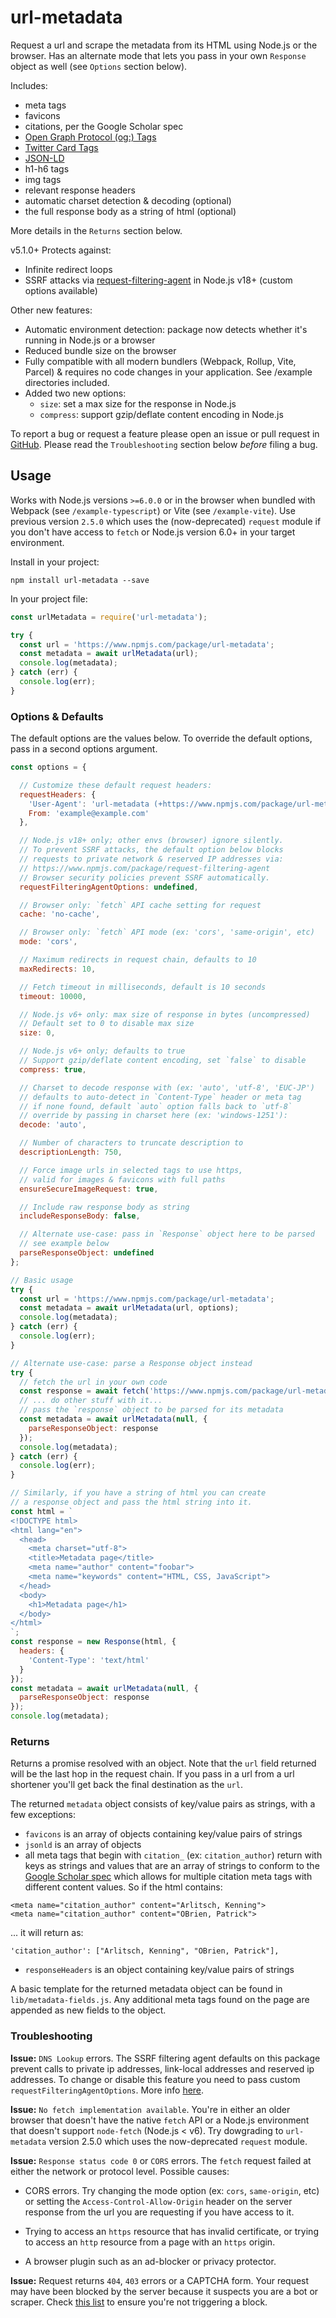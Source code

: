 # url-metadata

Request a url and scrape the metadata from its HTML using Node.js or the browser. Has an alternate mode that lets you pass in your own `Response` object as well (see `Options` section below).

Includes:

- meta tags
- favicons
- citations, per the Google Scholar spec
- [Open Graph Protocol (og:) Tags](http://ogp.me/)
- [Twitter Card Tags](https://developer.twitter.com/en/docs/twitter-for-websites/cards/overview/markup)
- [JSON-LD](https://moz.com/blog/json-ld-for-beginners)
- h1-h6 tags
- img tags
- relevant response headers
- automatic charset detection & decoding (optional)
- the full response body as a string of html (optional)

More details in the `Returns` section below.

v5.1.0+ Protects against:
- Infinite redirect loops
- SSRF attacks via [request-filtering-agent](https://www.npmjs.com/package/request-filtering-agent) in Node.js v18+ (custom options available)

Other new features:
- Automatic environment detection: package now detects whether it's running in Node.js or a browser
- Reduced bundle size on the browser
- Fully compatible with all modern bundlers (Webpack, Rollup, Vite, Parcel) & requires no code changes in your application. See /example directories included.
- Added two new options:
  - `size`: set a max size for the response in Node.js
  - `compress`: support gzip/deflate content encoding in Node.js

To report a bug or request a feature please open an issue or pull request in [GitHub](https://github.com/laurengarcia/url-metadata). Please read the `Troubleshooting` section below *before* filing a bug.


## Usage
Works with Node.js versions `>=6.0.0` or in the browser when bundled with Webpack (see `/example-typescript`) or Vite (see `/example-vite`). Use previous version `2.5.0` which uses the (now-deprecated) `request` module if you don't have access to `fetch` or Node.js version 6.0+ in your target environment.

Install in your project:
```
npm install url-metadata --save
```

In your project file:
```javascript
const urlMetadata = require('url-metadata');

try {
  const url = 'https://www.npmjs.com/package/url-metadata';
  const metadata = await urlMetadata(url);
  console.log(metadata);
} catch (err) {
  console.log(err);
}
```

### Options & Defaults
The default options are the values below. To override the default options, pass in a second options argument.
```javascript
const options = {

  // Customize these default request headers:
  requestHeaders: {
    'User-Agent': 'url-metadata (+https://www.npmjs.com/package/url-metadata)',
    From: 'example@example.com'
  },

  // Node.js v18+ only; other envs (browser) ignore silently.
  // To prevent SSRF attacks, the default option below blocks
  // requests to private network & reserved IP addresses via:
  // https://www.npmjs.com/package/request-filtering-agent
  // Browser security policies prevent SSRF automatically.
  requestFilteringAgentOptions: undefined,

  // Browser only: `fetch` API cache setting for request
  cache: 'no-cache',

  // Browser only: `fetch` API mode (ex: 'cors', 'same-origin', etc)
  mode: 'cors',

  // Maximum redirects in request chain, defaults to 10
  maxRedirects: 10,

  // Fetch timeout in milliseconds, default is 10 seconds
  timeout: 10000,

  // Node.js v6+ only: max size of response in bytes (uncompressed)
  // Default set to 0 to disable max size
  size: 0,

  // Node.js v6+ only; defaults to true
  // Support gzip/deflate content encoding, set `false` to disable
  compress: true,

  // Charset to decode response with (ex: 'auto', 'utf-8', 'EUC-JP')
  // defaults to auto-detect in `Content-Type` header or meta tag
  // if none found, default `auto` option falls back to `utf-8`
  // override by passing in charset here (ex: 'windows-1251'):
  decode: 'auto',

  // Number of characters to truncate description to
  descriptionLength: 750,

  // Force image urls in selected tags to use https,
  // valid for images & favicons with full paths
  ensureSecureImageRequest: true,

  // Include raw response body as string
  includeResponseBody: false,

  // Alternate use-case: pass in `Response` object here to be parsed
  // see example below
  parseResponseObject: undefined
};

// Basic usage
try {
  const url = 'https://www.npmjs.com/package/url-metadata';
  const metadata = await urlMetadata(url, options);
  console.log(metadata);
} catch (err) {
  console.log(err);
}

// Alternate use-case: parse a Response object instead
try {
  // fetch the url in your own code
  const response = await fetch('https://www.npmjs.com/package/url-metadata');
  // ... do other stuff with it...
  // pass the `response` object to be parsed for its metadata
  const metadata = await urlMetadata(null, {
    parseResponseObject: response
  });
  console.log(metadata);
} catch (err) {
  console.log(err);
}

// Similarly, if you have a string of html you can create
// a response object and pass the html string into it.
const html = `
<!DOCTYPE html>
<html lang="en">
  <head>
    <meta charset="utf-8">
    <title>Metadata page</title>
    <meta name="author" content="foobar">
    <meta name="keywords" content="HTML, CSS, JavaScript">
  </head>
  <body>
    <h1>Metadata page</h1>
  </body>
</html>
`;
const response = new Response(html, {
  headers: {
    'Content-Type': 'text/html'
  }
});
const metadata = await urlMetadata(null, {
  parseResponseObject: response
});
console.log(metadata);
```

### Returns
Returns a promise resolved with an object. Note that the `url` field returned will be the last hop in the request chain. If you pass in a url from a url shortener you'll get back the final destination as the `url`.

The returned `metadata` object consists of key/value pairs as strings, with a few exceptions:
- `favicons` is an array of objects containing key/value pairs of strings
- `jsonld` is an array of objects
- all meta tags that begin with `citation_` (ex: `citation_author`) return with keys as strings and values that are an array of strings to conform to the [Google Scholar spec](https://www.google.com/intl/en/scholar/inclusion.html#indexing) which allows for multiple citation meta tags with different content values. So if the html contains:
```
<meta name="citation_author" content="Arlitsch, Kenning">
<meta name="citation_author" content="OBrien, Patrick">
```
... it will return as:
```
'citation_author': ["Arlitsch, Kenning", "OBrien, Patrick"],
```
- `responseHeaders` is an object containing key/value pairs of strings

A basic template for the returned metadata object can be found in `lib/metadata-fields.js`. Any additional meta tags found on the page are appended as new fields to the object.

### Troubleshooting

**Issue:** `DNS Lookup` errors. The SSRF filtering agent defaults on this package prevent calls to private ip addresses, link-local addresses and reserved ip addresses. To change or disable this feature you need to pass custom `requestFilteringAgentOptions`. More info [here](https://www.npmjs.com/package/request-filtering-agent).

**Issue:** `No fetch implementation available`. You're in either an older browser that doesn't have the native `fetch` API or a Node.js environment that doesn't support `node-fetch` (Node.js < v6). Try dowgrading to `url-metadata` version 2.5.0 which uses the now-deprecated `request` module.

**Issue:** `Response status code 0` or `CORS` errors. The `fetch` request failed at either the network or protocol level. Possible causes:

- CORS errors. Try changing the mode option (ex: `cors`, `same-origin`, etc) or setting the `Access-Control-Allow-Origin` header on the server response from the url you are requesting if you have access to it.

- Trying to access an `https` resource that has invalid certificate, or trying to access an `http` resource from a page with an `https` origin.

- A browser plugin such as an ad-blocker or privacy protector.

**Issue:** Request returns `404`, `403` errors or a CAPTCHA form. Your request may have been blocked by the server because it suspects you are a bot or scraper. Check [this list](https://dev.to/princepeterhansen/7-ways-to-avoid-getting-blocked-or-blacklisted-when-web-scraping-45ii) to ensure you're not triggering a block.
